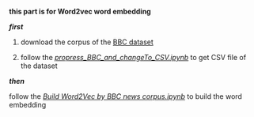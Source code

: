 **this part is for Word2vec word embedding**

***first***
1. download the corpus of the [BBC dataset](http://mlg.ucd.ie/datasets/bbc.html) 

2. follow the [*propress_BBC_and_changeTo_CSV.ipynb*](https://github.com/Soonghaowei/NLP_practice_projects/blob/master/word_embedding/propress_BBC_and_changeTo_CSV.ipynb) to get CSV file of the dataset

***then***

follow the [*Build Word2Vec by BBC news corpus.ipynb*](https://github.com/Soonghaowei/NLP_practice_projects/blob/master/word_embedding/Build%20Word2Vec%20by%20BBC%20news%20corpus.ipynb) to build the word embedding 

